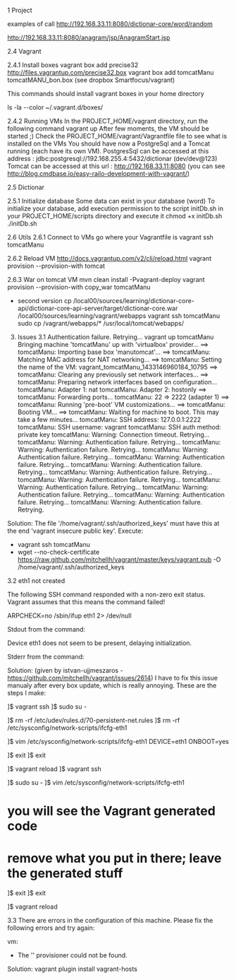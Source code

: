 1 Project

examples of call
http://192.168.33.11:8080/dictionar-core/word/random

http://192.168.33.11:8080/anagram/jsp/AnagramStart.jsp


2.4 Vagrant

2.4.1 Install boxes
vagrant box add precise32 http://files.vagrantup.com/precise32.box
vagrant box add tomcatManu tomcatMANU_bon.box (see dropbox Smartfocus/vagrant)

This commands should install vagrant boxes in your home directory

ls -la --color ~/.vagrant.d/boxes/

2.4.2 Running VMs
In the PROJECT_HOME/vagrant directory, run the following command
vagrant up
After few moments, the VM should be started ;)
Check the PROJECT_HOME/vagrant/Vagrantfile file to see what is installed on the VMs
You should have now a PostgreSql and a Tomcat running (each have its own VM).
PostgresSql can be accessed at this address : jdbc:postgresql://192.168.255.4:5432/dictionar (dev/dev@123)
Tomcat can be accessed at this url : http://192.168.33.11:8080 (you can see http://blog.cmdbase.io/easy-railo-development-with-vagrant/)


2.5 Dictionar

2.5.1 Initialize database
Some data can exist in your database (word)
To initialize your database, add execution permission to the script initDb.sh in your PROJECT_HOME/scripts directory and
execute it
chmod +x initDb.sh
./initDb.sh


2.6 Utils
2.6.1 Connect to VMs
go where your Vagrantfile is
vagrant ssh tomcatManu

2.6.2 Reload VM
http://docs.vagrantup.com/v2/cli/reload.html
vagrant provision --provision-with tomcat

2.6.3 War on tomcat VM
mvn clean install -Pvagrant-deploy
vagrant provision --provision-with copy_war tomcatManu

- second version
cp /local00/sources/learning/dictionar-core-api/dictionar-core-api-server/target/dictionar-core.war
/local00/sources/learning/vagrant/webapps
vagrant ssh tomcatManu
sudo cp /vagrant/webapps/* /usr/local/tomcat/webapps/


3. Issues
3.1 Authentication failure. Retrying...
vagrant up tomcatManu
Bringing machine 'tomcatManu' up with 'virtualbox' provider...
==> tomcatManu: Importing base box 'manutomcat'...
==> tomcatManu: Matching MAC address for NAT networking...
==> tomcatManu: Setting the name of the VM: vagrant_tomcatManu_1433146960184_10795
==> tomcatManu: Clearing any previously set network interfaces...
==> tomcatManu: Preparing network interfaces based on configuration...
    tomcatManu: Adapter 1: nat
    tomcatManu: Adapter 2: hostonly
==> tomcatManu: Forwarding ports...
    tomcatManu: 22 => 2222 (adapter 1)
==> tomcatManu: Running 'pre-boot' VM customizations...
==> tomcatManu: Booting VM...
==> tomcatManu: Waiting for machine to boot. This may take a few minutes...
    tomcatManu: SSH address: 127.0.0.1:2222
    tomcatManu: SSH username: vagrant
    tomcatManu: SSH auth method: private key
    tomcatManu: Warning: Connection timeout. Retrying...
    tomcatManu: Warning: Authentication failure. Retrying...
    tomcatManu: Warning: Authentication failure. Retrying...
    tomcatManu: Warning: Authentication failure. Retrying...
    tomcatManu: Warning: Authentication failure. Retrying...
    tomcatManu: Warning: Authentication failure. Retrying...
    tomcatManu: Warning: Authentication failure. Retrying...
    tomcatManu: Warning: Authentication failure. Retrying...
    tomcatManu: Warning: Authentication failure. Retrying...
    tomcatManu: Warning: Authentication failure. Retrying...
    tomcatManu: Warning: Authentication failure. Retrying...
    tomcatManu: Warning: Authentication failure. Retrying.


Solution:
The file '/home/vagrant/.ssh/authorized_keys' must have this at the end 'vagrant insecure public key'.
Execute:
* vagrant ssh tomcatManu
* wget --no-check-certificate  https://raw.github.com/mitchellh/vagrant/master/keys/vagrant.pub -O /home/vagrant/.ssh/authorized_keys

3.2 eth1 not created

The following SSH command responded with a non-zero exit status.
Vagrant assumes that this means the command failed!

ARPCHECK=no /sbin/ifup eth1 2> /dev/null

Stdout from the command:

Device eth1 does not seem to be present, delaying initialization.

Stderr from the command:

Solution: (given by istvan-ujjmeszaros - https://github.com/mitchellh/vagrant/issues/2614)
I have to fix this issue manualy after every box update, which is really annoying.
These are the steps I make:

]$ vagrant ssh
]$ sudo su -

]$ rm -rf /etc/udev/rules.d/70-persistent-net.rules
]$ rm -rf /etc/sysconfig/network-scripts/ifcfg-eth1

]$ vim /etc/sysconfig/network-scripts/ifcfg-eth1
DEVICE=eth1
ONBOOT=yes

]$ exit
]$ exit

]$ vagrant reload
]$ vagrant ssh

]$ sudo su -
]$ vim /etc/sysconfig/network-scripts/ifcfg-eth1

# you will see the Vagrant generated code
# remove what you put in there; leave the generated stuff

]$ exit
]$ exit

]$ vagrant reload

3.3
There are errors in the configuration of this machine. Please fix
the following errors and try again:

vm:
* The '' provisioner could not be found.

Solution:
vagrant plugin install vagrant-hosts
